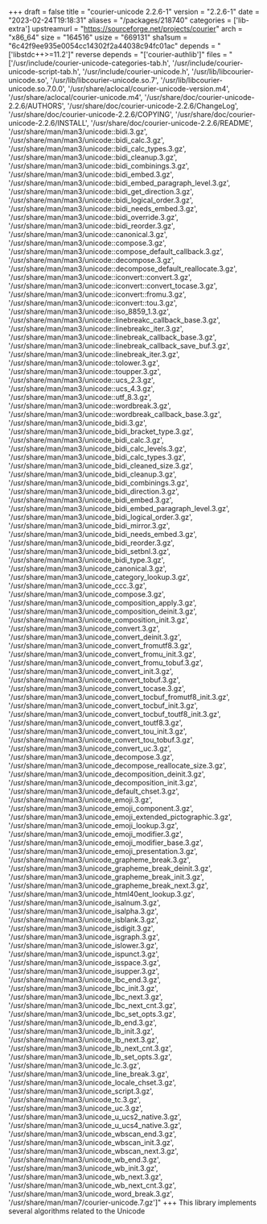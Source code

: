 +++
draft = false
title = "courier-unicode 2.2.6-1"
version = "2.2.6-1"
date = "2023-02-24T19:18:31"
aliases = "/packages/218740"
categories = ['lib-extra']
upstreamurl = "https://sourceforge.net/projects/courier"
arch = "x86_64"
size = "164516"
usize = "669131"
sha1sum = "6c42f9ee935e0054cc14302f2a44038c94fc01ac"
depends = "['libstdc++>=11.2']"
reverse depends = "['courier-authlib']"
files = "['/usr/include/courier-unicode-categories-tab.h', '/usr/include/courier-unicode-script-tab.h', '/usr/include/courier-unicode.h', '/usr/lib/libcourier-unicode.so', '/usr/lib/libcourier-unicode.so.7', '/usr/lib/libcourier-unicode.so.7.0.0', '/usr/share/aclocal/courier-unicode-version.m4', '/usr/share/aclocal/courier-unicode.m4', '/usr/share/doc/courier-unicode-2.2.6/AUTHORS', '/usr/share/doc/courier-unicode-2.2.6/ChangeLog', '/usr/share/doc/courier-unicode-2.2.6/COPYING', '/usr/share/doc/courier-unicode-2.2.6/INSTALL', '/usr/share/doc/courier-unicode-2.2.6/README', '/usr/share/man/man3/unicode::bidi.3.gz', '/usr/share/man/man3/unicode::bidi_calc.3.gz', '/usr/share/man/man3/unicode::bidi_calc_types.3.gz', '/usr/share/man/man3/unicode::bidi_cleanup.3.gz', '/usr/share/man/man3/unicode::bidi_combinings.3.gz', '/usr/share/man/man3/unicode::bidi_embed.3.gz', '/usr/share/man/man3/unicode::bidi_embed_paragraph_level.3.gz', '/usr/share/man/man3/unicode::bidi_get_direction.3.gz', '/usr/share/man/man3/unicode::bidi_logical_order.3.gz', '/usr/share/man/man3/unicode::bidi_needs_embed.3.gz', '/usr/share/man/man3/unicode::bidi_override.3.gz', '/usr/share/man/man3/unicode::bidi_reorder.3.gz', '/usr/share/man/man3/unicode::canonical.3.gz', '/usr/share/man/man3/unicode::compose.3.gz', '/usr/share/man/man3/unicode::compose_default_callback.3.gz', '/usr/share/man/man3/unicode::decompose.3.gz', '/usr/share/man/man3/unicode::decompose_default_reallocate.3.gz', '/usr/share/man/man3/unicode::iconvert::convert.3.gz', '/usr/share/man/man3/unicode::iconvert::convert_tocase.3.gz', '/usr/share/man/man3/unicode::iconvert::fromu.3.gz', '/usr/share/man/man3/unicode::iconvert::tou.3.gz', '/usr/share/man/man3/unicode::iso_8859_1.3.gz', '/usr/share/man/man3/unicode::linebreakc_callback_base.3.gz', '/usr/share/man/man3/unicode::linebreakc_iter.3.gz', '/usr/share/man/man3/unicode::linebreak_callback_base.3.gz', '/usr/share/man/man3/unicode::linebreak_callback_save_buf.3.gz', '/usr/share/man/man3/unicode::linebreak_iter.3.gz', '/usr/share/man/man3/unicode::tolower.3.gz', '/usr/share/man/man3/unicode::toupper.3.gz', '/usr/share/man/man3/unicode::ucs_2.3.gz', '/usr/share/man/man3/unicode::ucs_4.3.gz', '/usr/share/man/man3/unicode::utf_8.3.gz', '/usr/share/man/man3/unicode::wordbreak.3.gz', '/usr/share/man/man3/unicode::wordbreak_callback_base.3.gz', '/usr/share/man/man3/unicode_bidi.3.gz', '/usr/share/man/man3/unicode_bidi_bracket_type.3.gz', '/usr/share/man/man3/unicode_bidi_calc.3.gz', '/usr/share/man/man3/unicode_bidi_calc_levels.3.gz', '/usr/share/man/man3/unicode_bidi_calc_types.3.gz', '/usr/share/man/man3/unicode_bidi_cleaned_size.3.gz', '/usr/share/man/man3/unicode_bidi_cleanup.3.gz', '/usr/share/man/man3/unicode_bidi_combinings.3.gz', '/usr/share/man/man3/unicode_bidi_direction.3.gz', '/usr/share/man/man3/unicode_bidi_embed.3.gz', '/usr/share/man/man3/unicode_bidi_embed_paragraph_level.3.gz', '/usr/share/man/man3/unicode_bidi_logical_order.3.gz', '/usr/share/man/man3/unicode_bidi_mirror.3.gz', '/usr/share/man/man3/unicode_bidi_needs_embed.3.gz', '/usr/share/man/man3/unicode_bidi_reorder.3.gz', '/usr/share/man/man3/unicode_bidi_setbnl.3.gz', '/usr/share/man/man3/unicode_bidi_type.3.gz', '/usr/share/man/man3/unicode_canonical.3.gz', '/usr/share/man/man3/unicode_category_lookup.3.gz', '/usr/share/man/man3/unicode_ccc.3.gz', '/usr/share/man/man3/unicode_compose.3.gz', '/usr/share/man/man3/unicode_composition_apply.3.gz', '/usr/share/man/man3/unicode_composition_deinit.3.gz', '/usr/share/man/man3/unicode_composition_init.3.gz', '/usr/share/man/man3/unicode_convert.3.gz', '/usr/share/man/man3/unicode_convert_deinit.3.gz', '/usr/share/man/man3/unicode_convert_fromutf8.3.gz', '/usr/share/man/man3/unicode_convert_fromu_init.3.gz', '/usr/share/man/man3/unicode_convert_fromu_tobuf.3.gz', '/usr/share/man/man3/unicode_convert_init.3.gz', '/usr/share/man/man3/unicode_convert_tobuf.3.gz', '/usr/share/man/man3/unicode_convert_tocase.3.gz', '/usr/share/man/man3/unicode_convert_tocbuf_fromutf8_init.3.gz', '/usr/share/man/man3/unicode_convert_tocbuf_init.3.gz', '/usr/share/man/man3/unicode_convert_tocbuf_toutf8_init.3.gz', '/usr/share/man/man3/unicode_convert_toutf8.3.gz', '/usr/share/man/man3/unicode_convert_tou_init.3.gz', '/usr/share/man/man3/unicode_convert_tou_tobuf.3.gz', '/usr/share/man/man3/unicode_convert_uc.3.gz', '/usr/share/man/man3/unicode_decompose.3.gz', '/usr/share/man/man3/unicode_decompose_reallocate_size.3.gz', '/usr/share/man/man3/unicode_decomposition_deinit.3.gz', '/usr/share/man/man3/unicode_decomposition_init.3.gz', '/usr/share/man/man3/unicode_default_chset.3.gz', '/usr/share/man/man3/unicode_emoji.3.gz', '/usr/share/man/man3/unicode_emoji_component.3.gz', '/usr/share/man/man3/unicode_emoji_extended_pictographic.3.gz', '/usr/share/man/man3/unicode_emoji_lookup.3.gz', '/usr/share/man/man3/unicode_emoji_modifier.3.gz', '/usr/share/man/man3/unicode_emoji_modifier_base.3.gz', '/usr/share/man/man3/unicode_emoji_presentation.3.gz', '/usr/share/man/man3/unicode_grapheme_break.3.gz', '/usr/share/man/man3/unicode_grapheme_break_deinit.3.gz', '/usr/share/man/man3/unicode_grapheme_break_init.3.gz', '/usr/share/man/man3/unicode_grapheme_break_next.3.gz', '/usr/share/man/man3/unicode_html40ent_lookup.3.gz', '/usr/share/man/man3/unicode_isalnum.3.gz', '/usr/share/man/man3/unicode_isalpha.3.gz', '/usr/share/man/man3/unicode_isblank.3.gz', '/usr/share/man/man3/unicode_isdigit.3.gz', '/usr/share/man/man3/unicode_isgraph.3.gz', '/usr/share/man/man3/unicode_islower.3.gz', '/usr/share/man/man3/unicode_ispunct.3.gz', '/usr/share/man/man3/unicode_isspace.3.gz', '/usr/share/man/man3/unicode_isupper.3.gz', '/usr/share/man/man3/unicode_lbc_end.3.gz', '/usr/share/man/man3/unicode_lbc_init.3.gz', '/usr/share/man/man3/unicode_lbc_next.3.gz', '/usr/share/man/man3/unicode_lbc_next_cnt.3.gz', '/usr/share/man/man3/unicode_lbc_set_opts.3.gz', '/usr/share/man/man3/unicode_lb_end.3.gz', '/usr/share/man/man3/unicode_lb_init.3.gz', '/usr/share/man/man3/unicode_lb_next.3.gz', '/usr/share/man/man3/unicode_lb_next_cnt.3.gz', '/usr/share/man/man3/unicode_lb_set_opts.3.gz', '/usr/share/man/man3/unicode_lc.3.gz', '/usr/share/man/man3/unicode_line_break.3.gz', '/usr/share/man/man3/unicode_locale_chset.3.gz', '/usr/share/man/man3/unicode_script.3.gz', '/usr/share/man/man3/unicode_tc.3.gz', '/usr/share/man/man3/unicode_uc.3.gz', '/usr/share/man/man3/unicode_u_ucs2_native.3.gz', '/usr/share/man/man3/unicode_u_ucs4_native.3.gz', '/usr/share/man/man3/unicode_wbscan_end.3.gz', '/usr/share/man/man3/unicode_wbscan_init.3.gz', '/usr/share/man/man3/unicode_wbscan_next.3.gz', '/usr/share/man/man3/unicode_wb_end.3.gz', '/usr/share/man/man3/unicode_wb_init.3.gz', '/usr/share/man/man3/unicode_wb_next.3.gz', '/usr/share/man/man3/unicode_wb_next_cnt.3.gz', '/usr/share/man/man3/unicode_word_break.3.gz', '/usr/share/man/man7/courier-unicode.7.gz']"
+++
This library implements several algorithms related to the Unicode